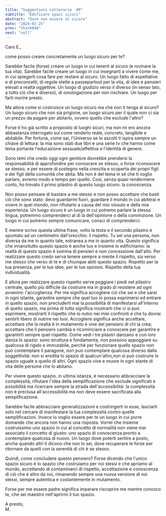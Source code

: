 ```yaml
---
title: "Suggestioni Letterarie  #9"
subtitle: "Edificare spazi sicuri"
abstract: "Dove non essere al sicuro"
date: "2024-02-25"
prev: "think048"
next: "null"
---
```


Caro E.,  

come posso creare concretamente un luogo sicuro per te?  

Sarebbe facile (forse) creare un luogo in cui tenerti al sicuro (e rovinare la tua vita). Sarebbe facile creare un luogo in cui insegnarti a vivere come me, in cui spiegarti cosa fare per restare al sicuro. Un luogo fatto di aspettative e di preconcetti, di regole elette a passepartout per la vita, di idee e pensieri elevati a realtà oggettive. Un luogo di giudizio verso il diverso (in senso lato, a tutto ciò che è diverso), di omologazione per non rischiare. Un luogo per farti morire presto.  

Ma allora come si costruisce un luogo sicuro ma che non ti tenga al sicuro? Un luogo sicuro che non sia prigione, un luogo sicuro per il quale non ci sia un prezzo da pagare per abitarlo, ovvero quello che esclude l'altro?  

Forse ti ho già scritto a proposito di luoghi sicuri, ma non mi ero ancora abbastanza interrogato sul come renderlo reale, concreto, tangibile e abitabile. Per fortuna, come sai, l'Universo se lo ascolti ti ispira sempre un chiave di lettura: la mia sono stati due libri e una serie tv che hanno come tema portante l'educazione sessuale/affettiva e l'identità di genere.  

Sono temi che credo oggi ogni genitore dovrebbe prendersi la responsabilità di approfondire per conoscere se stesso, o forse riconoscere se stesso, e per essere di sostegno nella crescita e scoperta dei propri figli e dei figli della comunità che abita. Ma non è del tema in sé che ti voglio parlare, avremo modo e tempo per quello. Così, senza quasi rendermene conto, ho trovato il primo pilastro di questo luogo sicuro: la conoscenza.  

Non posso pensare di bastare a me stesso e non posso accettare che basti ciò che sono stato: devo guardarmi fuori, guardare il mondo in cui abiterai e vivere in quel mondo, non rifiutarlo a causa del mio vissuto e della mia esperienza. Un luogo sicuro è un luogo in cui potremo parlare la stessa lingua, potremmo comprenderci al di là dell'opinione o della convinzione. Un luogo in cui potremo sempre comunicare, consci di comprenderci.  

E mentre scrivo questa ultima frase, volto la testa e il secondo pilastro è spuntato ad un centimetro dall'orecchio: il rispetto. Tu sei una persona, non diversa da me in quanto tale, estranea a me in quanto vita. Questo significa che innanzitutto questo spazio è anche tuo e insieme lo edifichiamo: la realtà di questo spazio è somma di pensieri e non concessione dall'alto. Per realizzare questo credo serva tenere sempre a mente il rispetto, sia verso me stesso che verso di te e di chiunque abiti questo spazio. Rispetto per la tua presenza, per le tue idee, per le tue opinioni. Rispetto della tua individualità.  

E allora per realizzare questo rispetto serve poggiare i piedi nel pilastro centrale, quello più difficile da costruire ma in grado di resistere ad ogni avvenire: l'accoglienza. Per me significa accogliere ciò che sei e che sarai in ogni istante, garantire sempre che quel tuo io possa esprimersi ed entrare in quello spazio, non precluderti mai la possibilità di manifestarsi all'interno di quello  spazio, ma prima di tutto significa mostrarti che ci si può esprimere, mostrarti il rispetto che io nutro nei miei confronti e che tu dovrai sentirti libero di nutrire nei tuoi. Accogliere significa anche accettare, accettare che la realtà è in mutamento è vive del pensiero di chi la crea; accettare che il pensiero cambia e ricominciare a conoscere per garantire e garantirti sempre quel rispetto. Come vedi i tre pilastri danzano e con loro danza lo spazio: sono struttura e fondamenta, non possono appoggiare su qualcosa di rigido e immutabile, perché per funzionare quello spazio non può contemplare il paragone, non può contemplare qualcosa diverso dalla soggettività: non si eredita lo spazio di qualcun'altro,non si può costruire lo spazio uguale a quello di altri. Ogni spazio vive e muore in ogni stante di vita delle persone che lo abitano.  

Per vivere questo spazio, in ultima istanza, è necessario abbracciare la complessità, rifiutare l'idea della semplificazione che esclude significati e possibilità ma ricercare sempre la strada dell'accessibilità: la complessità non è preclusa all'accessibilità ma non deve essere sacrificata alla semplificazione.  

Sarebbe facile abbracciare generalizzazioni e costringerti in esse, lasciarti solo nel cercare di manifestare la tua complessità contro quelle semplificazioni. Invece io voglio essere per te un luogo in cui porre domande che ancora non hanno una risposta. Vorrei che insieme costruissimo uno spazio in cui al concetto di normalità non viene mai associato il concetto di giusto: uno spazio di conoscenza pronto a contemplare qualcosa di nuovo. Un luogo dove poterti sentire a posto, anche quando altri ti dicono che non lo sei, dove recuperare le forze per ritornare da quelli con la serenità di chi è se stesso.  

Quindi, come concludere questo pensiero? Forse dicendo che l'unico spazio sicuro è lo spazio che costruiamo per noi stessi e che apriamo al mondo, accettando di contaminarci di rispetto, accettazione e conoscenza di ciò che è altro da noi, rimanendo sempre una nuova versione di noi stessi, sempre autentica e costantemente in mutamento.  

Forse per me essere padre significa imparare riscoprire me mentre conosco te, che sei maestro nell'aprirmi il tuo spazio.

A presto,  
M.


